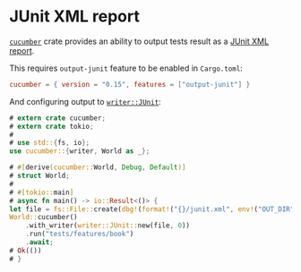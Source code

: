 JUnit XML report
================

[`cucumber`] crate provides an ability to output tests result as a [JUnit XML report].

This requires `output-junit` feature to be enabled in `Cargo.toml`:
```toml
cucumber = { version = "0.15", features = ["output-junit"] }
```

And configuring output to [`writer::JUnit`]:
```rust
# extern crate cucumber;
# extern crate tokio;
#
# use std::{fs, io};
use cucumber::{writer, World as _};

# #[derive(cucumber::World, Debug, Default)]
# struct World;
#
# #[tokio::main]
# async fn main() -> io::Result<()> {
let file = fs::File::create(dbg!(format!("{}/junit.xml", env!("OUT_DIR"))))?;
World::cucumber()
    .with_writer(writer::JUnit::new(file, 0))
    .run("tests/features/book")
    .await;
# Ok(())
# }
```




[`cucumber`]: https://docs.rs/cucumber
[`writer::JUnit`]: https://docs.rs/cucumber/*/cucumber/writer/struct.JUnit.html
[JUnit XML report]: https://llg.cubic.org/docs/junit
